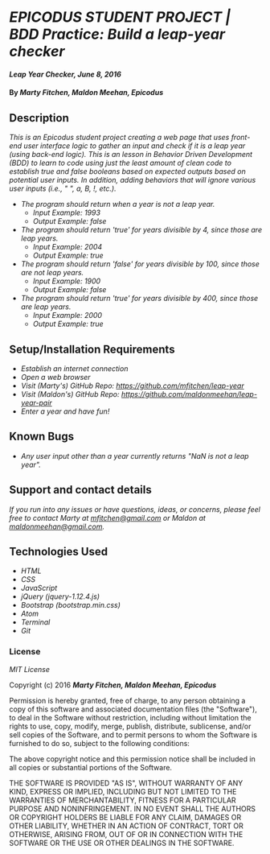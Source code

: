 # _EPICODUS STUDENT PROJECT | BDD Practice: Build a leap-year checker_

#### _Leap Year Checker, June 8, 2016_

#### By _**Marty Fitchen, Maldon Meehan, Epicodus**_

## Description

_This is an Epicodus student project creating a web page that uses front-end user interface logic to gather an input and check if it is a leap year (using back-end logic). This is an lesson in Behavior Driven Development (BDD) to learn to code using just the least amount of clean code to establish true and false booleans based on expected outputs based on potential user inputs. In addition, adding behaviors that will ignore various user inputs (i.e., " ", a, B, !, etc.)._

* _The program should return when a year is not a leap year._
  * _Input Example: 1993_
  * _Output Example: false_
* _The program should return 'true' for years divisible by 4, since those are leap years._
  * _Input Example: 2004_
  * _Output Example: true_
* _The program should return 'false' for years divisible by 100, since those are not leap years._
  * _Input Example: 1900_
  * _Output Example: false_
* _The program should return 'true' for years divisible by 400, since those are leap years._
  * _Input Example: 2000_
  * _Output Example: true_

## Setup/Installation Requirements

* _Establish an internet connection_
* _Open a web browser_
* _Visit (Marty's) GitHub Repo: <a href="https://github.com/mfitchen/leap-year">https://github.com/mfitchen/leap-year</a>_
* _Visit (Maldon's) GitHub Repo: <a href="https://github.com/maldonmeehan/leap-year-pair">https://github.com/maldonmeehan/leap-year-pair</a>_
* _Enter a year and have fun!_

## Known Bugs

* _Any user input other than a year currently returns "NaN is not a leap year"._

## Support and contact details

_If you run into any issues or have questions, ideas, or concerns, please feel free to contact Marty at <a href="mailto:mfitchen@gmail.com">mfitchen@gmail.com</a> or Maldon at <a href="mailto:maldonmeehan@gmail.com">maldonmeehan@gmail.com</a>._

## Technologies Used

* _HTML_
* _CSS_
* _JavaScript_
* _jQuery (jquery-1.12.4.js)_
* _Bootstrap (bootstrap.min.css)_
* _Atom_
* _Terminal_
* _Git_

### License

*MIT License*

Copyright (c) 2016 **_Marty Fitchen, Maldon Meehan, Epicodus_**

Permission is hereby granted, free of charge, to any person obtaining a copy of this software and associated documentation files (the "Software"), to deal in the Software without restriction, including without limitation the rights to use, copy, modify, merge, publish, distribute, sublicense, and/or sell copies of the Software, and to permit persons to whom the Software is furnished to do so, subject to the following conditions:

The above copyright notice and this permission notice shall be included in all copies or substantial portions of the Software.

THE SOFTWARE IS PROVIDED "AS IS", WITHOUT WARRANTY OF ANY KIND, EXPRESS OR IMPLIED, INCLUDING BUT NOT LIMITED TO THE WARRANTIES OF MERCHANTABILITY, FITNESS FOR A PARTICULAR PURPOSE AND NONINFRINGEMENT. IN NO EVENT SHALL THE AUTHORS OR COPYRIGHT HOLDERS BE LIABLE FOR ANY CLAIM, DAMAGES OR OTHER LIABILITY, WHETHER IN AN ACTION OF CONTRACT, TORT OR OTHERWISE, ARISING FROM, OUT OF OR IN CONNECTION WITH THE SOFTWARE OR THE USE OR OTHER DEALINGS IN THE SOFTWARE.
